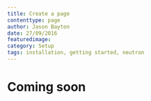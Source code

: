 ```yaml
---
title: Create a page
contenttype: page
author: Jason Bayton
date: 27/09/2016
featuredimage:
category: Setup
tags: installation, getting started, neutron
---
```


# Coming soon

